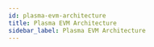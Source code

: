 ```yaml
---
id: plasma-evm-architecture
title: Plasma EVM Architecture
sidebar_label: Plasma EVM Architecture
---
```


